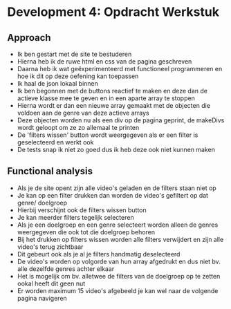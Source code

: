 # Development 4: Opdracht Werkstuk


## Approach

- Ik ben gestart met de site te bestuderen
- Hierna heb ik de ruwe html en css van de pagina geschreven
- Daarna heb ik wat geëxperimenteerd met functioneel programmeren en hoe ik dit op deze oefening kan toepassen
- Ik haal de json lokaal binnen
- Ik ben begonnen met de buttons reactief te maken en deze dan de actieve klasse mee te geven en in een aparte array te stoppen
- Hierna wordt er dan een nieuwe array gemaakt met de objecten die voldoen aan de genre van deze actieve arrays
- Deze objecten worden nu als een div op de pagina geprint, de makeDivs wordt geloopt om ze zo allemaal te printen
- De 'filters wissen' button wordt weergegeven als er een filter is geselecteerd en werkt ook
- De tests snap ik niet zo goed dus ik heb deze ook niet kunnen maken



## Functional analysis

- Als je de site opent zijn alle video's geladen en de filters staan niet op
- Je kan op een filter drukken dan worden de video's gefiltert op dat genre/ doelgroep
- Hierbij verschijnt ook de filters wissen button
- Je kan meerder filters tegelijk selecteren 
- Als je een doelgroep en een genre selecteert worden alleen de genres weergegeven die ook tot die doelgroep behoren
- Bij het drukken op filters wissen worden alle filters verwijdert en zijn alle video's terug zichtbaar
- Dit gebeurt ook als je al je filters handmatig deselecteerd
- De video's worden op volgorde van hun array afgedrukt en dus niet bv. alle dezelfde genres achter elkaar
- Het is mogelijk om bv. alletwee de filters van de doelgroep op te zetten ookal heeft dit geen nut
- Er worden maximum 15 video's afgebeeld je kan wel naar de volgende pagina navigeren
 
